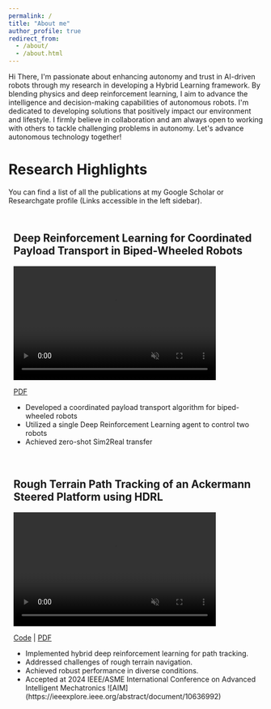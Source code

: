 ```yaml
---
permalink: /
title: "About me"
author_profile: true
redirect_from: 
  - /about/
  - /about.html
---
```


Hi There, I'm passionate about enhancing autonomy and trust in AI-driven robots through my research in developing a Hybrid Learning framework. By blending physics and deep reinforcement learning, I aim to advance the intelligence and decision-making capabilities of autonomous robots.
I'm dedicated to developing solutions that positively impact our environment and lifestyle. I firmly believe in collaboration and am always open to working with others to tackle challenging problems in autonomy.
Let's advance autonomous technology together!

Research Highlights
======
You can find a list of all the publications at my Google Scholar or Researchgate profile (Links accessible in the left sidebar).
<div style="display: flex; flex-wrap: wrap;">

  <!-- Project 1 -->
  <div style="flex: 1; margin: 10px;">
    <h2>Deep Reinforcement Learning for Coordinated Payload Transport in Biped-Wheeled Robots</h2>
    <video width="400" height="225" controls autoplay loop muted>
      <source src="/files/dualdiablo.mp4" type="video/mp4">
      Your browser does not support the video tag.
    </video>
    <p>
      <a href="/files/DhruvM_CoordinatedPayload_Preprint_2024.pdf" target="_blank">PDF</a>
    </p>
    <ul>
      <li>Developed a coordinated payload transport algorithm for biped-wheeled robots</li>
      <li>Utilized a single Deep Reinforcement Learning agent to control two robots</li>
      <li>Achieved zero-shot Sim2Real transfer</li>
    </ul>
  </div>

  <!-- Project 2 -->
  <div style="flex: 1; margin: 10px;">
    <h2>Rough Terrain Path Tracking of an Ackermann Steered Platform using HDRL</h2>
    <video width="400" height="225" controls autoplay loop muted>
      <source src="/files/HDRL_BrandsHatch.mp4" type="video/mp4">
      Your browser does not support the video tag.
    </video>
    <p>
      <a href="https://github.com/dhruvkm2402/Hybrid_Deep_Reinforcement_Learning_RoughTerrain" target="_blank">Code</a> |
      <a href="/files/RoughTerrain_Ackerman_HybridDRL___Dhruv_Ameya_AIM2024_FinalV1.pdf" target="_blank">PDF</a>
    </p>
    <ul>
      <li>Implemented hybrid deep reinforcement learning for path tracking.</li>
      <li>Addressed challenges of rough terrain navigation.</li>
      <li>Achieved robust performance in diverse conditions.</li>
      <li>Accepted at 2024 IEEE/ASME International Conference on Advanced Intelligent Mechatronics ![AIM](https://ieeexplore.ieee.org/abstract/document/10636992)</li>
    </ul>
  </div>
